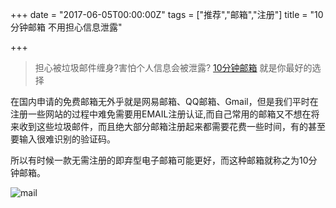 +++
date = "2017-06-05T00:00:00Z"
tags = ["推荐","邮箱","注册"]
title = "10分钟邮箱 不用担心信息泄露"

+++

> 担心被垃圾邮件缠身?害怕个人信息会被泄露? [10分钟邮箱](http://mail.bccto.me/) 就是你最好的选择<!--more-->

在国内申请的免费邮箱无外乎就是网易邮箱、QQ邮箱、Gmail，但是我们平时在注册一些网站的过程中难免需要用EMAIL注册认证,而自己常用的邮箱又不想在将来收到这些垃圾邮件，而且绝大部分邮箱注册起来都需要花费一些时间，有的甚至要输入很难识别的验证码。


所以有时候一款无需注册的即弃型电子邮箱可能更好，而这种邮箱就称之为10分钟邮箱。

![mail](https://image.thum.io/get/width/600/http://mail.bccto.me/)
